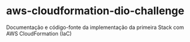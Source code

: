 # aws-cloudformation-dio-challenge
Documentação e código-fonte da implementação da primeira Stack com AWS CloudFormation (IaC)
